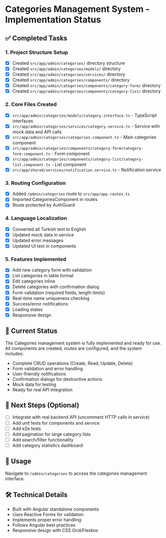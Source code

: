 # Categories Management System - Implementation Status

## ✅ Completed Tasks

### 1. Project Structure Setup
- [x] Created `src/app/admin/categories/` directory structure
- [x] Created `src/app/admin/categories/models/` directory
- [x] Created `src/app/admin/categories/services/` directory
- [x] Created `src/app/admin/categories/components/` directory
- [x] Created `src/app/admin/categories/components/category-form/` directory
- [x] Created `src/app/admin/categories/components/category-list/` directory

### 2. Core Files Created
- [x] `src/app/admin/categories/models/category.interface.ts` - TypeScript interfaces
- [x] `src/app/admin/categories/services/category.service.ts` - Service with mock data and API calls
- [x] `src/app/admin/categories/categories.component.ts` - Main categories component
- [x] `src/app/admin/categories/components/category-form/category-form.component.ts` - Form component
- [x] `src/app/admin/categories/components/category-list/category-list.component.ts` - List component
- [x] `src/app/shared/services/notification.service.ts` - Notification service

### 3. Routing Configuration
- [x] Added `/admin/categories` route to `src/app/app.routes.ts`
- [x] Imported CategoriesComponent in routes
- [x] Route protected by AuthGuard

### 4. Language Localization
- [x] Converted all Turkish text to English
- [x] Updated mock data in service
- [x] Updated error messages
- [x] Updated UI text in components

### 5. Features Implemented
- [x] Add new category form with validation
- [x] List categories in table format
- [x] Edit categories inline
- [x] Delete categories with confirmation dialog
- [x] Form validation (required fields, length limits)
- [x] Real-time name uniqueness checking
- [x] Success/error notifications
- [x] Loading states
- [x] Responsive design

## 🔄 Current Status
The Categories management system is fully implemented and ready for use. All components are created, routes are configured, and the system includes:

- Complete CRUD operations (Create, Read, Update, Delete)
- Form validation and error handling
- User-friendly notifications
- Confirmation dialogs for destructive actions
- Mock data for testing
- Ready for real API integration

## 🚀 Next Steps (Optional)
- [ ] Integrate with real backend API (uncomment HTTP calls in service)
- [ ] Add unit tests for components and service
- [ ] Add e2e tests
- [ ] Add pagination for large category lists
- [ ] Add search/filter functionality
- [ ] Add category statistics dashboard

## 📝 Usage
Navigate to `/admin/categories` to access the categories management interface.

## 🛠️ Technical Details
- Built with Angular standalone components
- Uses Reactive Forms for validation
- Implements proper error handling
- Follows Angular best practices
- Responsive design with CSS Grid/Flexbox

